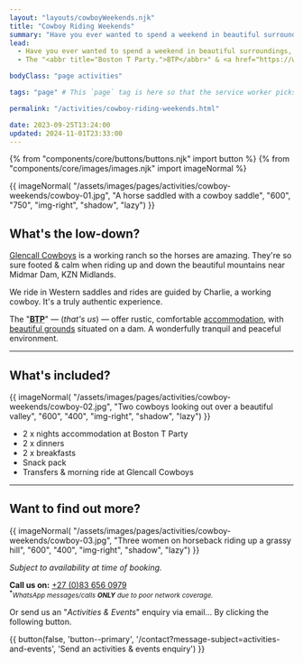 ```yaml
---
layout: "layouts/cowboyWeekends.njk"
title: "Cowboy Riding Weekends"
summary: "Have you ever wanted to spend a weekend in beautiful surroundings, on horseback, like a cowboy? Then join Boston T Party & Glencall Cowboys sometime for an unforgettable horse riding experience."
lead:
  - Have you ever wanted to spend a weekend in beautiful surroundings, on horseback, like a cowboy? Well... now's your chance.
  - The "<abbr title="Boston T Party.">BTP</abbr>" & <a href="https://www.facebook.com/profile.php?id=100078836859229&mibextid=ZbWKwL">Glencall Cowboys</a> ranch have teamed up to offer guests an opportunity to take time out to have a really unique horse riding experience.

bodyClass: "page activities"

tags: "page" # This `page` tag is here so that the service worker picks them up. These pages aren't picked up in the `mainnav` or `footernav` loops

permalink: "/activities/cowboy-riding-weekends.html"

date: 2023-09-25T13:24:00
updated: 2024-11-01T23:33:00
---
```


{% from "components/core/buttons/buttons.njk" import button %}
{% from "components/core/images/images.njk" import imageNormal %}

{{ imageNormal(
  "/assets/images/pages/activities/cowboy-weekends/cowboy-01.jpg",
  "A horse saddled with a cowboy saddle",
  "600",
  "750",
  "img-right",
  "shadow",
  "lazy")
}}

## What's the low-down?

[Glencall Cowboys](https://www.facebook.com/profile.php?id=100078836859229&mibextid=ZbWKwL) is a working ranch so the horses are amazing. They're so sure footed & calm when riding up and down the beautiful mountains near Midmar Dam, KZN Midlands.

We ride in Western saddles and rides are guided by Charlie, a working cowboy. It's a truly authentic experience.

The "<abbr title="Boston T Party."><b>BTP</b></abbr>" &mdash; (*that's us*) &mdash;  offer rustic, comfortable [accommodation](/accommodation), with [beautiful grounds](/gallery#btp-grounds) situated on a dam. A wonderfully tranquil and peaceful environment.

---

## What's included?

{{ imageNormal(
  "/assets/images/pages/activities/cowboy-weekends/cowboy-02.jpg",
  "Two cowboys looking out over a beautiful valley",
  "600",
  "400",
  "img-right",
  "shadow",
  "lazy")
}}

* 2 x nights accommodation at Boston T Party
* 2 x dinners
* 2 x breakfasts
* Snack pack
* Transfers & morning ride at Glencall Cowboys

---

<div class="[ call-out ] [ flow ]">

## Want to find out more?

{{ imageNormal(
  "/assets/images/pages/activities/cowboy-weekends/cowboy-03.jpg",
  "Three women on horseback riding up a grassy hill",
  "600",
  "400",
  "img-right",
  "shadow",
  "lazy")
}}

*Subject to availability at time of booking.*

**Call us on:** <a href="tel:27-83-6560979" rel="nofollow">+27 (0)83 656 0979</a>  
<small><sup><b>*</b></sup>*WhatsApp messages/calls **ONLY** due to poor network coverage.*</small>

Or send us an "*Activities & Events*" enquiry via email... <span class="visually-hidden">By clicking the following button.</span>

{{ button(false, 'button--primary', '/contact?message-subject=activities-and-events', 'Send an activities & events enquiry') }}

</div>
